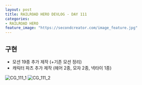 ```yaml
---
layout: post
title: RAILROAD HERO DEVLOG - DAY 111
categories:
- RAILROAD HERO
feature_image: "https://secondcreator.com/image_feature.jpg"
---
```


## 구현
- 모션 19종 추가 제작 (+기존 모션 정리)
- 캐릭터 파츠 추가 제작 (헤어 2종, 모자 2종, 넥타이 1종)

![CG_111_1](https://secondcreator.com/blog/imgs/CG_111_1.PNG)
![CG_111_2](https://secondcreator.com/blog/imgs/CG_111_2.PNG)
